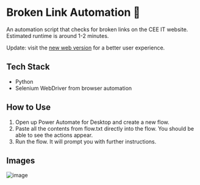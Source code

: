 # Broken Link Automation 🔗

An automation script that checks for broken links on the CEE IT website. Estimated runtime is around 1-2 minutes.

Update: visit the [new web version](https://github.com/gaxvue/link-checker) for a better user experience.

## Tech Stack
- Python
- Selenium WebDriver from browser automation

## How to Use
1. Open up Power Automate for Desktop and create a new flow.
2. Paste all the contents from flow.txt directly into the flow. You should be able to see the actions appear.
3. Run the flow. It will prompt you with further instructions.

## Images
![image](https://github.com/user-attachments/assets/80b9ddf1-9ca0-4cc9-94e1-245a6409fb19)
